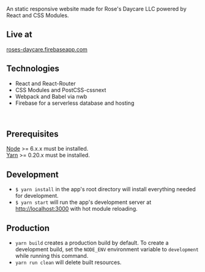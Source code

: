An static responsive website made for Rose's Daycare LLC powered by React and CSS Modules.

## Live at
[roses-daycare.firebaseapp.com](https://roses-daycare.firebaseapp.com)

## Technologies
  * React and React-Router
  * CSS Modules and PostCSS-cssnext
  * Webpack and Babel via nwb
  * Firebase for a serverless database and hosting

<br />

## Prerequisites
[Node](http://nodejs.org/) >= 6.x.x must be installed.
<br />
[Yarn](http://yarnpkg.com/) >= 0.20.x must be installed.

## Development
- `$ yarn install` in the app's root directory will install everything needed for development.
- `$ yarn start` will run the app's development server at [http://localhost:3000](http://localhost:3000) with hot module reloading.

## Production
- `yarn build` creates a production build by default.
   To create a development build, set the `NODE_ENV` environment variable to `development` while running this command.
- `yarn run clean` will delete built resources.

